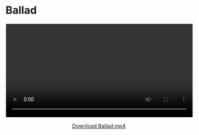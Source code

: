 # Ballad

<video width="100%" controls style="max-width: 720px; margin: 1em auto; display: block; border: 1px solid #eee;">
  <source src="./Ballad.mp4" type="video/mp4">
  Your browser does not support the video tag. Please <a href="./Ballad.mp4" download>download the video</a>.
</video>

<p style="text-align:center; margin-top:0.5em;">
  <a href="./Ballad.mp4" download>Download Ballad.mp4</a>
</p>